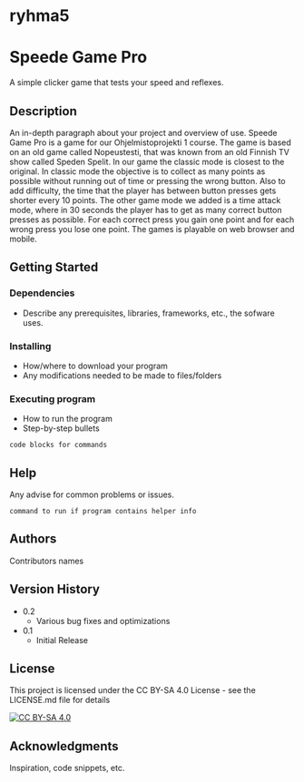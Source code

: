 # ryhma5

# Speede Game Pro

A simple clicker game that tests your speed and reflexes.

## Description

An in-depth paragraph about your project and overview of use.
Speede Game Pro is a game for our Ohjelmistoprojekti 1 course. The game is based on an old game called Nopeustesti, that was known from an old Finnish TV show called Speden Spelit. In our game the classic mode is closest to the original. In classic mode the objective is to collect as many points as possible without running out of time or pressing the wrong button. Also to add difficulty, the time that the player has between button presses gets shorter every 10 points. The other game mode we added is a time attack mode, where in 30 seconds the player has to get as many correct button presses as possible. For each correct press you gain one point and for each wrong press you lose one point. The games is playable on web browser and mobile.

## Getting Started

### Dependencies

- Describe any prerequisites, libraries, frameworks, etc., the sofware uses.

### Installing

- How/where to download your program
- Any modifications needed to be made to files/folders

### Executing program

- How to run the program
- Step-by-step bullets

```
code blocks for commands
```

## Help

Any advise for common problems or issues.

```
command to run if program contains helper info
```

## Authors

Contributors names

## Version History

- 0.2
  - Various bug fixes and optimizations
- 0.1
  - Initial Release

## License

This project is licensed under the CC BY-SA 4.0 License - see the LICENSE.md file for details

[![CC BY-SA 4.0][cc-by-sa-image]][cc-by-sa]

[cc-by-sa]: http://creativecommons.org/licenses/by-sa/4.0/
[cc-by-sa-image]: https://licensebuttons.net/l/by-sa/4.0/88x31.png

## Acknowledgments

Inspiration, code snippets, etc.
